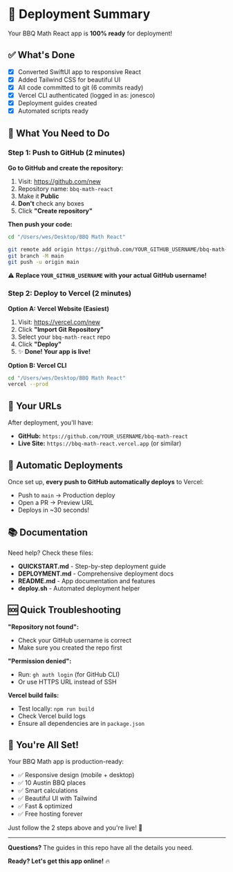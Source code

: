 # 🚀 Deployment Summary

Your BBQ Math React app is **100% ready** for deployment!

## ✅ What's Done

- [x] Converted SwiftUI app to responsive React
- [x] Added Tailwind CSS for beautiful UI
- [x] All code committed to git (6 commits ready)
- [x] Vercel CLI authenticated (logged in as: jonesco)
- [x] Deployment guides created
- [x] Automated scripts ready

## 🎯 What You Need to Do

### Step 1: Push to GitHub (2 minutes)

**Go to GitHub and create the repository:**
1. Visit: https://github.com/new
2. Repository name: `bbq-math-react`
3. Make it **Public**
4. **Don't** check any boxes
5. Click **"Create repository"**

**Then push your code:**
```bash
cd "/Users/wes/Desktop/BBQ Math React"

git remote add origin https://github.com/YOUR_GITHUB_USERNAME/bbq-math-react.git
git branch -M main  
git push -u origin main
```

⚠️ **Replace `YOUR_GITHUB_USERNAME` with your actual GitHub username!**

### Step 2: Deploy to Vercel (2 minutes)

**Option A: Vercel Website (Easiest)**
1. Visit: https://vercel.com/new
2. Click **"Import Git Repository"**
3. Select your `bbq-math-react` repo
4. Click **"Deploy"**
5. ✨ **Done! Your app is live!**

**Option B: Vercel CLI**
```bash
cd "/Users/wes/Desktop/BBQ Math React"
vercel --prod
```

## 📍 Your URLs

After deployment, you'll have:
- **GitHub:** `https://github.com/YOUR_USERNAME/bbq-math-react`
- **Live Site:** `https://bbq-math-react.vercel.app` (or similar)

## 🔄 Automatic Deployments

Once set up, **every push to GitHub automatically deploys** to Vercel:
- Push to `main` → Production deploy
- Open a PR → Preview URL
- Deploys in ~30 seconds!

## 📚 Documentation

Need help? Check these files:
- **QUICKSTART.md** - Step-by-step deployment guide
- **DEPLOYMENT.md** - Comprehensive deployment docs
- **README.md** - App documentation and features
- **deploy.sh** - Automated deployment helper

## 🆘 Quick Troubleshooting

**"Repository not found":**
- Check your GitHub username is correct
- Make sure you created the repo first

**"Permission denied":**
- Run: `gh auth login` (for GitHub CLI)
- Or use HTTPS URL instead of SSH

**Vercel build fails:**
- Test locally: `npm run build`
- Check Vercel build logs
- Ensure all dependencies are in `package.json`

## 🎉 You're All Set!

Your BBQ Math app is production-ready:
- ✅ Responsive design (mobile + desktop)
- ✅ 10 Austin BBQ places
- ✅ Smart calculations
- ✅ Beautiful UI with Tailwind
- ✅ Fast & optimized
- ✅ Free hosting forever

Just follow the 2 steps above and you're live! 🚀

---

**Questions?** The guides in this repo have all the details you need.

**Ready? Let's get this app online!** 🔥

